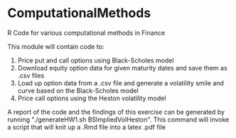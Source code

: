 # ComputationalMethods
R Code for various computational methods in Finance

This module will contain code to:
  1. Price put and call options using Black-Scholes model
  2. Download equity option data for given maturity dates and save them as .csv files
  3. Load up option data from a .csv file and generate a volatility smile and curve based on the Black-Scholes model
  4. Price call options using the Heston volatility model
  
A report of the code and the findings of this exercise can be generated by running "./generateHW1.sh BSImpliedVolHeston". This command will invoke a script that will knit up a .Rmd file into a latex .pdf file
